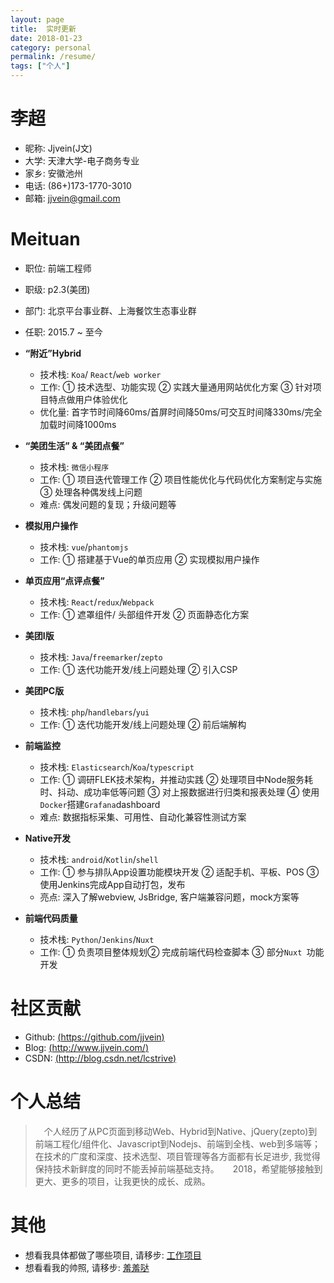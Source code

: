 ```yaml
---
layout: page
title:  实时更新
date: 2018-01-23
category: personal
permalink: /resume/
tags: ["个人"]
---
```


# 李超

- 昵称: Jjvein(J文)
- 大学: 天津大学-电子商务专业
- 家乡: 安徽池州
- 电话: (86+)173-1770-3010
- 邮箱: [jjvein@gmail.com](mailto:jjvein@gmail.com)

# Meituan
- 职位: 前端工程师
- 职级: p2.3(美团)
- 部门: 北京平台事业群、上海餐饮生态事业群
- 任职: 2015.7 ~ 至今

- **“附近”Hybrid**
    - 技术栈: `Koa`/ `React`/`web worker`
    - 工作: ① 技术选型、功能实现 ② 实践大量通用网站优化方案  ③  针对项目特点做用户体验优化
    - 优化量: 首字节时间降60ms/首屏时间降50ms/可交互时间降330ms/完全加载时间降1000ms
- **“美团生活” & “美团点餐”**
    - 技术栈: `微信小程序`
    - 工作: ① 项目迭代管理工作 ②  项目性能优化与代码优化方案制定与实施  ③ 处理各种偶发线上问题
    - 难点: 偶发问题的复现；升级问题等
- **模拟用户操作**
    - 技术栈: `vue`/`phantomjs`
    - 工作: ①  搭建基于Vue的单页应用 ②  实现模拟用户操作
- **单页应用“点评点餐”**
    - 技术栈: `React`/`redux`/`Webpack`
    - 工作: ① 遮罩组件/ 头部组件开发 ②  页面静态化方案
- **美团I版**
    - 技术栈: `Java`/`freemarker`/`zepto`
    - 工作:  ① 迭代功能开发/线上问题处理 ②  引入CSP
- **美团PC版**
    - 技术栈: `php`/`handlebars`/`yui`
    - 工作:  ① 迭代功能开发/线上问题处理 ②  前后端解构
- **前端监控**
    - 技术栈: `Elasticsearch`/`Koa`/`typescript`
    - 工作: ① 调研FLEK技术架构，并推动实践 ②  处理项目中Node服务耗时、抖动、成功率低等问题 ③  对上报数据进行归类和报表处理 ④ 使用`Docker`搭建`Grafana`dashboard
    - 难点: 数据指标采集、可用性、自动化兼容性测试方案
- **Native开发**
    - 技术栈: `android`/`Kotlin`/`shell`
    - 工作: ① 参与排队App设置功能模块开发  ② 适配手机、平板、POS ③     使用Jenkins完成App自动打包，发布
    - 亮点: 深入了解webview, JsBridge, 客户端兼容问题，mock方案等
- **前端代码质量**
    - 技术栈: `Python`/`Jenkins`/`Nuxt`
    - 工作: ①  负责项目整体规划②  完成前端代码检查脚本  ③  部分`Nuxt `功能开发
# 社区贡献
* Github: [(https://github.com/jjvein)](https://github.com/jjvein)
* Blog: [(http://www.jjvein.com/)](http://www.jjvein.com/)
* CSDN: [(http://blog.csdn.net/lcstrive)](http://blog.csdn.net/lcstrive?ref=toolbar)

# 个人总结

> &emsp;个人经历了从PC页面到移动Web、Hybrid到Native、jQuery(zepto)到前端工程化/组件化、Javascript到Nodejs、前端到全栈、web到多端等；在技术的广度和深度、技术选型、项目管理等各方面都有长足进步, 我觉得保持技术新鲜度的同时不能丢掉前端基础支持。
&emsp; 2018，希望能够接触到更大、更多的项目，让我更快的成长、成熟。

# 其他
- 想看我具体都做了哪些项目, 请移步: [工作项目](/personal-experience/)
- 想看看我的帅照, 请移步: [羞羞哒](/portrait/)







